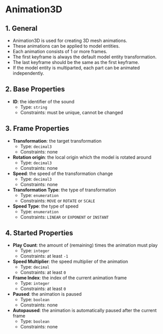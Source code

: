# Animation3D

## 1. General

- Animation3D is used for creating 3D mesh animations.
- These animations can be applied to model entities.
- Each animation consists of 1 or more frames.
- The first keyframe is always the default model entity transformation.
- The last keyframe should be the same as the first keyframe.
- If the model entity is multiparted, each part can be animated independently.

## 2. Base Properties

- **ID**: the identifier of the sound
  - Type: `string`
  - Constraints: must be unique, cannot be changed

## 3. Frame Properties

- **Transformation**: the target transformation
  - Type: `decimal3`
  - Constraints: none
- **Rotation origin**: the local origin which the model is rotated around
  - Type: `decimal3`
  - Constraints: none
- **Speed**: the speed of the transformation change
  - Type: `decimal3`
  - Constraints: none
- **Transformation Type**: the type of transformation
  - Type: `enumeration`
  - Constraints: `MOVE` or `ROTATE` or `SCALE`
- **Speed Type**: the type of speed
  - Type: `enumeration`
  - Constraints: `LINEAR` or `EXPONENT` or `INSTANT`

## 4. Started Properties

- **Play Count**: the amount of (remaining) times the animation must play
  - Type: `integer`
  - Constraints: at least `-1`
- **Speed Multiplier**: the speed multiplier of the animation
  - Type: `decimal`
  - Constraints: at least `0`
- **Frame Index**: the index of the current animation frame
  - Type: `integer`
  - Constraints: at least `0`
- **Paused**: the animation is paused
  - Type: `boolean`
  - Constraints: none
- **Autopaused**: the animation is automatically paused after the current frame
  - Type: `boolean`
  - Constraints: none
